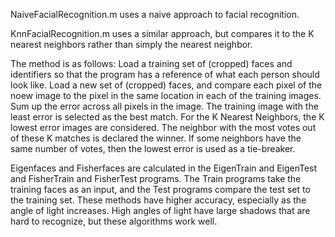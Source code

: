 NaiveFacialRecognition.m uses a naive approach to facial recognition. 

KnnFacialRecognition.m uses a similar approach, but compares it to the K nearest neighbors rather than simply the nearest neighbor. 

The method is as follows: 
Load a training set of (cropped) faces and identifiers so that the program has a reference of what each person should look like. 
Load a new set of (cropped) faces, and compare each pixel of the noew image to the pixel in the same location in each of the 
training images. Sum up the error across all pixels in the image. The training image with the least error is selected as the best match. 
For the K Nearest Neighbors, the K lowest error images are considered. The neighbor with the most votes out of these K matches is 
declared the winner. If some neighbors have the same number of votes, then the lowest error is used as a tie-breaker. 

Eigenfaces and Fisherfaces are calculated in the EigenTrain and EigenTest and FisherTrain and FisherTest programs. The Train programs take
the training faces as an input, and the Test programs compare the test set to the training set. These methods have higher accuracy,
especially as the angle of light increases. High angles of light have large shadows that are hard to recognize, but these algorithms 
work well. 
